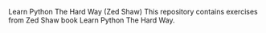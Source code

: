 Learn Python The Hard Way (Zed Shaw)
This repository contains exercises from Zed Shaw book Learn Python The
Hard Way.
